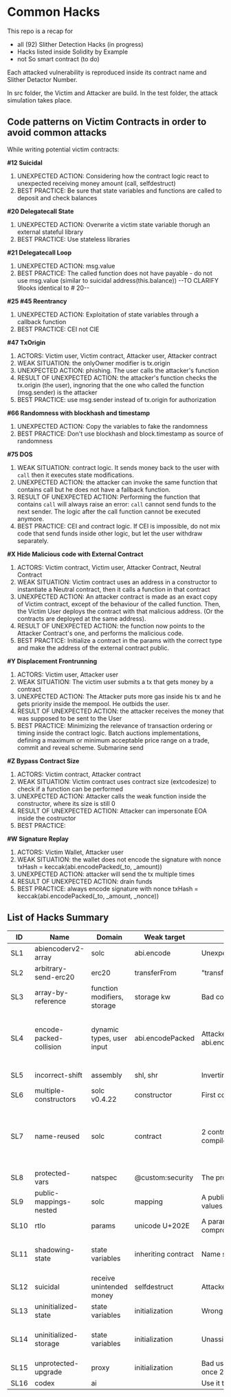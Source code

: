 # Common Hacks

This repo is a recap for

- all (92) Slither Detection Hacks (in progress)
- Hacks listed inside Solidity by Example
- not So smart contract (to do)

Each attacked vulnerability is reproduced inside its contract name and Slither Detactor Number.

In src folder, the Victim and Attacker are build. In the test folder, the attack simulation takes place.

## Code patterns on Victim Contracts in order to avoid common attacks

While writing potential victim contracts:

**#12 Suicidal**

1. UNEXPECTED ACTION: Considering how the contract logic react to unexpected receiving money amount (call, selfdestruct)
2. BEST PRACTICE: Be sure that state variables and functions are called to deposit and check balances

**#20 Delegatecall State**

1. UNEXPECTED ACTION: Overwrite a victim state variable thorugh an external stateful library
2. BEST PRACTICE: Use stateless libraries

**#21 Delegatecall Loop**

1. UNEXPECTED ACTION: msg.value
2. BEST PRACTICE: The called function does not have payable - do not use msg.value (similar to suicidal address(this.balance))
   --TO CLARIFY 9looks identical to # 20--

**#25 #45 Reentrancy**

1. UNEXPECTED ACTION: Exploitation of state variables through a callback function
2. BEST PRACTICE: CEI not CIE

**#47 TxOrigin**

1. ACTORS: Victim user, Victim contract, Attacker user, Attacker contract
2. WEAK SITUATION: the onlyOwner modifier is tx.origin
3. UNEXPECTED ACTION: phishing. The user calls the attacker's function
4. RESULT OF UNEXPECTED ACTION: the attacker's function checks the tx.origin (the user), ingnoring that the one who called the function (msg.sender) is the attacker
5. BEST PRACTICE: use msg.sender instead of tx.origin for authorization

**#66 Randomness with blockhash and timestamp**

1. UNEXPECTED ACTION: Copy the variables to fake the randomness
2. BEST PRACTICE: Don't use blockhash and block.timestamp as source of randomness

**#75 DOS**

1. WEAK SITUATION: contract logic. It sends money back to the user with `call` then it executes state modifications.
2. UNEXPECTED ACTION: the attacker can invoke the same function that contains call but he does not have a fallback function.
3. RESULT OF UNEXPECTED ACTION: Performing the function that contains `call` will always raise an error: `call` cannot send funds to the next sender. The logic after the call function cannot be executed anymore.
4. BEST PRACTICE: CEI and contract logic. If CEI is impossible, do not mix code that send funds inside other logic, but let the user withdraw separately.

**#X Hide Malicious code with External Contract**

1. ACTORS: Victim contract, Victim user, Attacker Contract, Neutral Contract
2. WEAK SITUATION: Victim contract uses an address in a constructor to instantiate a Neutral contract, then it calls a function in that contract
3. UNEXPECTED ACTION: An attacker contract is made as an exact copy of Victim contract, except of the behaviour of the called function. Then, the Victim User deploys the contract with that malicious address. (Or the contracts are deployed at the same address).
4. RESULT OF UNEXPECTED ACTION: the function now points to the Attacker Contract's one, and performs the malicious code.
5. BEST PRACTICE: Initialize a contract in the params with the correct type and make the address of the external contract public.

**#Y Displacement Frontrunning**

1. ACTORS: Victim user, Attacker user
2. WEAK SITUATION: The victim user submits a tx that gets money by a contract
3. UNEXPECTED ACTION: The Attacker puts more gas inside his tx and he gets priority inside the mempool. He outbids the user.
4. RESULT OF UNEXPECTED ACTION: the attacker receives the money that was supposed to be sent to the User
5. BEST PRACTICE: Minimizing the relevance of transaction ordering or timing inside the contract logic. Batch auctions implementations, defining a maximum or minimum acceptable price range on a trade, commit and reveal scheme. Submarine send

**#Z Bypass Contract Size**

1. ACTORS: Victim contract, Attacker contract
2. WEAK SITUATION: Victim contract uses contract size (extcodesize) to check if a function can be performed
3. UNEXPECTED ACTION: Attacker calls the weak function inside the constructor, where its size is still 0
4. RESULT OF UNEXPECTED ACTION: Attacker can impersonate EOA inside the costructor
5. BEST PRACTICE:

**#W Signature Replay**

1. ACTORS: Victim Wallet, Attacker user
2. WEAK SITUATION: the wallet does not encode the signature with nonce txHash = keccak(abi.encodePacked(\_to, \_amount))
3. UNEXPECTED ACTION: attacker will send the tx multiple times
4. RESULT OF UNEXPECTED ACTION: drain funds
5. BEST PRACTICE: always encode signature with nonce txHash = keccak(abi.encodePacked(\_to, \_amount, \_nonce))

## List of Hacks Summary
   
ID | Name | Domain | Weak target | Unexpected Action | Good practices | Hack type | Relevance | Source
--- | --- | --- | --- | --- | --- | --- | --- | ---
SL1 | abiencoderv2-array | solc | abi.encode | Unexpected abi.encode behaviour | solc ≥0.5.10 | solc malfunctioning || SLither
SL2 | arbitrary-send-erc20 | erc20 | transferFrom | "transferFrom(attacker, to, amount)" | "transferFrom(msg.sender, to, amount)" | victim logic exploit|| SLither
SL3 | array-by-reference | function modifiers, storage | storage kw | Bad contract usage of storage and memory by the Victim | 1. make storage params internal        | "victim bad prevention, victim error" |
SL4 | encode-packed-collision| dynamic types, user input | abi.encodePacked | Attacker can fake collision since abi.encodePacked("a","lice")==abi.encodePacked("ali","ce") | Do not use more than 1 dynamic type for abi.encodePacked | Solidity ambiguosity, Solidity warning, Victim bad prevention |
SL5 | incorrect-shift | assembly | shl, shr | Inverting the order of parameters | Check order of assembly function params  | victim error |
SL6 | multiple-constructors | solc v0.4.22 | constructor | First constructor takes precedence over the others         | Use 1 constructor                       | victim error  |
SL7 | name-reused | solc | contract | 2 contracts with the same name in the codebase: 1 will not compile | Always name contracts differently      | victim error                    | Search for the compiler version that’s valid, then write them
SL8 | protected-vars | natspec | @custom:security | The protected variable is accessible publicly               | Beware of its visibility inside functions | victim error                    |
SL9 | public-mappings-nested| solc | mapping | A public mapping with nested structures returned incorrect values | solc ≥ 0.5                              | solc malfunctioning |
SL10 | rtlo | params | unicode U+202E | A param with a special char is sent from user → compromises victim logic | Special control characters must not be allowed | victim logic exploit
SL11 | shadowing-state | state variables | inheriting contract | Name shadowing | Be aware of parent’s name               | victim error                    | Already detected by the compiler
SL12 | suicidal | receive unintended money | selfdestruct | Attacker can self-destruct and break contract logic | State vars are called to deposit and check balances | victim logic exploit
SL13 | uninitialized-state | state variables | initialization | Wrong assignment | Explicitly set it | victim error
SL14 | uninitialized-storage | state variables | initialization | Unassigned storage struct can override state storage | Explicitly set it | victim error | Already detected by the compiler
SL15 | unprotected-upgrade | proxy | initialization | Bad use of initialized function: 1. can be called more than once 2. by its ancestors | Use OpenZeppelin modifier | victim error
SL16 | codex | ai | | Use it to find vulnerabilities | | Not an hack